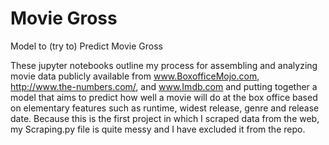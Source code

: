 # Movie Gross
Model to (try to)  Predict Movie Gross



These jupyter notebooks outline my process for assembling and analyzing movie data publicly available from www.BoxofficeMojo.com, http://www.the-numbers.com/, and www.Imdb.com and putting together a model that aims to predict how well a movie will do at the box office based on elementary features such as runtime, widest release, genre and release date. Because this is the first project in which I scraped data from the web, my Scraping.py file is quite messy and I have excluded it from the repo.
